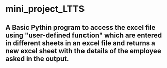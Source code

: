 # mini_project_LTTS

## A Basic Pythin program to access the excel file using "user-defined function" which are entered in different sheets in an excel file and returns a new excel sheet with the details of the employee asked in the output.
